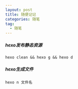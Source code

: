 ```yaml
---
layout: post
title: 随便记记
categories: 随笔
tag: 
  - 随笔
---
```


##### hexo发布静态资源

~~~ vim
hexo clean && hexo g && hexo d
~~~

##### hexo生成文件

~~~ vim
hexo n 文件名
~~~

